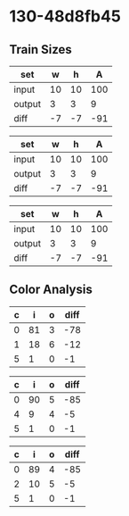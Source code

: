# 130-48d8fb45
## Train Sizes

|set|w|h|A|
|---|---|---|---|
|input|10|10|100|
|output|3|3|9|
|diff|-7|-7|-91|


|set|w|h|A|
|---|---|---|---|
|input|10|10|100|
|output|3|3|9|
|diff|-7|-7|-91|


|set|w|h|A|
|---|---|---|---|
|input|10|10|100|
|output|3|3|9|
|diff|-7|-7|-91|


## Color Analysis

|c|i|o|diff|
|---|---|---|---|
|0|81|3|-78|
|1|18|6|-12|
|5|1|0|-1|


|c|i|o|diff|
|---|---|---|---|
|0|90|5|-85|
|4|9|4|-5|
|5|1|0|-1|


|c|i|o|diff|
|---|---|---|---|
|0|89|4|-85|
|2|10|5|-5|
|5|1|0|-1|


